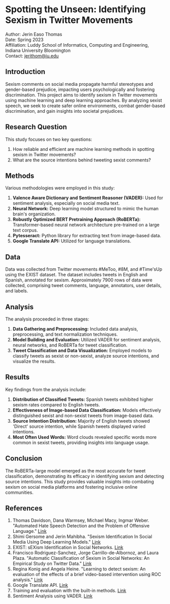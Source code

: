 # Spotting the Unseen: Identifying Sexism in Twitter Movements

Author: Jerin Easo Thomas  
Date: Spring 2023  
Affiliation: Luddy School of Informatics, Computing and Engineering, Indiana University Bloomington  
Contact: jerithom@iu.edu  

## Introduction

Sexism comments on social media propagate harmful stereotypes and gender-based prejudice, impacting users psychologically and fostering discrimination. This project aims to identify sexism in Twitter movements using machine learning and deep learning approaches. By analyzing sexist speech, we seek to create safer online environments, combat gender-based discrimination, and gain insights into societal prejudices.

## Research Question

This study focuses on two key questions:
1. How reliable and efficient are machine learning methods in spotting sexism in Twitter movements?
2. What are the source intentions behind tweeting sexist comments?

## Methods

Various methodologies were employed in this study:

1. **Valence Aware Dictionary and Sentiment Reasoner (VADER):** Used for sentiment analysis, especially on social media text.
2. **Neural Network:** Deep learning model structured to mimic the human brain's organization.
3. **Robustly Optimized BERT Pretraining Approach (RoBERTa):** Transformer-based neural network architecture pre-trained on a large text corpus.
4. **Pytesseract:** Python library for extracting text from image-based data.
5. **Google Translate API:** Utilized for language translations.

## Data

Data was collected from Twitter movements #MeToo, #8M, and #Time'sUp using the EXIST dataset. The dataset includes tweets in English and Spanish, annotated for sexism. Approximately 7900 rows of data were collected, comprising tweet comments, language, annotators, user details, and labels.

## Analysis

The analysis proceeded in three stages:

1. **Data Gathering and Preprocessing:** Included data analysis, preprocessing, and text normalization techniques.
2. **Model Building and Evaluation:** Utilized VADER for sentiment analysis, neural networks, and RoBERTa for tweet classification.
3. **Tweet Classification and Data Visualization:** Employed models to classify tweets as sexist or non-sexist, analyze source intentions, and visualize the results.

## Results

Key findings from the analysis include:
1. **Distribution of Classified Tweets:** Spanish tweets exhibited higher sexism rates compared to English tweets.
2. **Effectiveness of Image-based Data Classification:** Models effectively distinguished sexist and non-sexist tweets from image-based data.
3. **Source Intention Distribution:** Majority of English tweets showed 'Direct' source intention, while Spanish tweets displayed varied intentions.
4. **Most Often Used Words:** Word clouds revealed specific words more common in sexist tweets, providing insights into language usage.

## Conclusion

The RoBERTa-large model emerged as the most accurate for tweet classification, demonstrating its efficacy in identifying sexism and detecting source intentions. This study provides valuable insights into combating sexism on social media platforms and fostering inclusive online communities.

## References

1. Thomas Davidson, Dana Warmsey, Michael Macy, Ingmar Weber. "Automated Hate Speech Detection and the Problem of Offensive Language." [Link](https://arxiv.org/pdf/1703.04009)
2. Shimi Gersome and Jerin Mahibha. "Sexism Identification In Social Media Using Deep Learning Models." [Link](https://www.researchgate.net/publication/364947922_Sexism_Identification_In_Social_Media_Using_Deep_Learning_Models)
3. EXIST: sEXism Identification in Social Networks. [Link](http://nlp.uned.es/exist2023/)
4. Francisco Rodriguez-Sanchez, Jorge Carrillo-de-Albornoz, and Laura Plaza. "Automatic Classification of Sexism in Social Networks: An Empirical Study on Twitter Data." [Link](https://ieeexplore.ieee.org/document/9281090)
5. Regina Konig and Angela Heine. "Learning to detect sexism: An evaluation of the effects of a brief video-based intervention using ROC analysis." [Link](https://www.frontiersin.org/articles/10.3389/fpsyg.2022.1005633/full)
6. Google Translate API. [Link](https://pypi.org/project/googletrans/)
7. Training and evaluation with the built-in methods. [Link](https://www.tensorflow.org/guide/keras/train_and_evaluate)
8. Sentiment Analysis using VADER. [Link](https://towardsdatascience.com/sentimental-analysis-using-vader-a3415fef7664)
